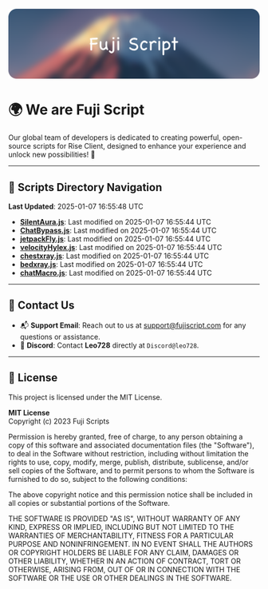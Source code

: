 ![Banner](.github/b.webp)

# 🌍 **We are Fuji Script**

Our global team of developers is dedicated to creating powerful, open-source scripts for Rise Client, designed to enhance your experience and unlock new possibilities! 🌟

---
<!-- SCRIPTS_NAVIGATION_START -->
## 📂 **Scripts Directory Navigation**

**Last Updated**: 2025-01-07 16:55:48 UTC

- **[SilentAura.js](scripts/SilentAura.js)**: Last modified on 2025-01-07 16:55:44 UTC
- **[ChatBypass.js](scripts/ChatBypass.js)**: Last modified on 2025-01-07 16:55:44 UTC
- **[jetpackFly.js](scripts/jetpackFly.js)**: Last modified on 2025-01-07 16:55:44 UTC
- **[velocityHylex.js](scripts/velocityHylex.js)**: Last modified on 2025-01-07 16:55:44 UTC
- **[chestxray.js](scripts/chestxray.js)**: Last modified on 2025-01-07 16:55:44 UTC
- **[bedxray.js](scripts/bedxray.js)**: Last modified on 2025-01-07 16:55:44 UTC
- **[chatMacro.js](scripts/chatMacro.js)**: Last modified on 2025-01-07 16:55:44 UTC

<!-- SCRIPTS_NAVIGATION_END -->

---

## 💬 **Contact Us**  
- 📬 **Support Email**: Reach out to us at [support@fujiscript.com](mailto:support@fujiscript.com) for any questions or assistance.  
- 💬 **Discord**: Contact **Leo728** directly at `Discord@leo728`.

---

## 📜 **License**

This project is licensed under the MIT License.  

**MIT License**  
Copyright (c) 2023 Fuji Scripts  

Permission is hereby granted, free of charge, to any person obtaining a copy of this software and associated documentation files (the "Software"), to deal in the Software without restriction, including without limitation the rights to use, copy, modify, merge, publish, distribute, sublicense, and/or sell copies of the Software, and to permit persons to whom the Software is furnished to do so, subject to the following conditions:  

The above copyright notice and this permission notice shall be included in all copies or substantial portions of the Software.  

THE SOFTWARE IS PROVIDED "AS IS", WITHOUT WARRANTY OF ANY KIND, EXPRESS OR IMPLIED, INCLUDING BUT NOT LIMITED TO THE WARRANTIES OF MERCHANTABILITY, FITNESS FOR A PARTICULAR PURPOSE AND NONINFRINGEMENT. IN NO EVENT SHALL THE AUTHORS OR COPYRIGHT HOLDERS BE LIABLE FOR ANY CLAIM, DAMAGES OR OTHER LIABILITY, WHETHER IN AN ACTION OF CONTRACT, TORT OR OTHERWISE, ARISING FROM, OUT OF OR IN CONNECTION WITH THE SOFTWARE OR THE USE OR OTHER DEALINGS IN THE SOFTWARE.  
